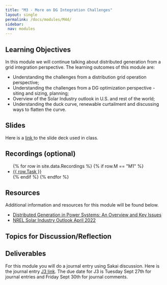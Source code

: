 ```yaml
---
title: "M3 - More on DG Integration Challenges"
layout: single
permalink: /docs/modules/M4d/
sidebar:
 nav: modules
---
```


## Learning Objectives

In this module we will continue talking about distributed generation from a grid integration perspective. The learning outcomes of this module are:

* Understanding the challenges from a distribution grid operation perspective;
* Understanding the challenges from a DG optimization perspective - siting and sizing, planning;
* Overview of the Solar Industry outlook in U.S. and rest of the world;
* Understanding the duck curve, renewable curtailment and discussing ways to flatten the curve.

## Slides

Here is a <a href="/docs/modules/PPTS/PSE_M4_DGIntegrationChallenges.pdf" > link </a> to the slide deck used in class.


## Recordings (optional)
  <ul>
  {% for row in site.data.Recordings %}
  {% if row.M == "M1" %}
  <li> <a href="{{ row.link }}" target="_blank">{{ row.Task }}</a></li>
  {% endif %}
  {% endfor %}
  </ul>

## Resources

Additional information and resources for this module will be found below. <br>

* <a href="/docs/modules/readings/M4_DG_Overview_KeyExamples.pdf" > Distributed Generation in Power Systems: An Overview and Key Issues </a>
* <a href="/docs/modules/readings/M4_NREL_Solar_S2022.pdf" > NREL Solar Industry Outlook April 2022 </a>

## Topics for Discussion/Reflection



## Deliverables

For this module you will do a journal entry using Sakai discussion. Here is the journal entry [J3 link](https://sakai.duke.edu/portal/site/fc198b90-9d77-4c6b-8708-c9d0d044be5b/tool/26e522a4-84f3-4d97-9ad5-a7c405e8ea92/discussionForum/message/dfAllMessages). The due date for J3 is Tuesday Sept 27th for journal entries and Friday Sept 30th for journal comments.
